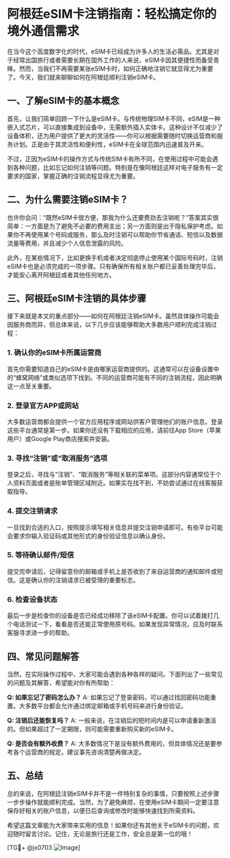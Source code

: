# 阿根廷eSIM卡注销指南：轻松搞定你的境外通信需求

在当今这个高度数字化的时代，eSIM卡已经成为许多人的生活必需品。尤其是对于经常出国旅行或者需要长期在国外工作的人来说，eSIM卡因其便捷性而备受青睐。然而，当我们不再需要某张eSIM卡时，如何正确地注销它就显得尤为重要了。今天，我们就来聊聊如何在阿根廷顺利注销eSIM卡。

## 一、了解eSIM卡的基本概念

首先，让我们简单回顾一下什么是eSIM卡。与传统物理SIM卡不同，eSIM是一种嵌入式芯片，可以直接集成到设备中，无需额外插入实体卡。这种设计不仅减少了设备体积，还为用户提供了更大的灵活性——你可以根据需要随时切换运营商和服务计划。正是由于其灵活性和便利性，eSIM卡在全球范围内迅速普及开来。

不过，正因为eSIM卡的操作方式与传统SIM卡有所不同，在使用过程中可能会遇到各种问题，比如忘记如何注销等问题。特别是在像阿根廷这样对电子服务有一定要求的国家，掌握正确的注销流程显得尤为重要。

## 二、为什么需要注销eSIM卡？

也许你会问：“既然eSIM卡很方便，那我为什么还要费劲去注销呢？”答案其实很简单：一方面是为了避免不必要的费用支出；另一方面则是出于隐私保护考虑。如果你不再使用某个号码或服务，那么及时注销可以帮助你节省通话、短信以及数据流量等费用，并且减少个人信息泄露的风险。

此外，在某些情况下，比如更换手机或者决定彻底停止使用某个国际号码时，注销eSIM卡也是必须完成的一项步骤。只有确保所有相关账户都已妥善处理完毕后，才能安心离开阿根廷或者其他任何地方。

## 三、阿根廷eSIM卡注销的具体步骤

接下来就是本文的重点部分——如何在阿根廷注销eSIM卡。虽然具体操作可能会因服务商而异，但总体来说，以下几步应该能够帮助大多数用户顺利完成注销过程：

### 1. 确认你的eSIM卡所属运营商
首先你需要知道自己的eSIM卡是由哪家运营商提供的。这通常可以在设备设置中的“蜂窝网络”或类似选项下找到。不同的运营商可能有不同的注销流程，因此明确这一点至关重要。

### 2. 登录官方APP或网站
大多数运营商都会提供一个官方应用程序或网站供客户管理他们的账户信息。登录这些平台通常是第一步。如果你还没有下载相应的应用，请前往App Store（苹果用户）或Google Play商店搜索并安装。

### 3. 寻找“注销”或“取消服务”选项
登录之后，寻找与“注销”、“取消服务”等相关联的菜单项。这部分内容通常位于个人资料页面或者是账单管理区域附近。如果实在找不到，不妨尝试通过在线客服获取指导。

### 4. 提交注销请求
一旦找到合适的入口，按照提示填写相关信息并提交注销申请即可。有些平台可能会要求你输入验证码或其他形式的身份验证信息以确认身份。

### 5. 等待确认邮件/短信
提交完申请后，记得留意你的邮箱或手机上是否收到了来自运营商的通知邮件或短信。这是确认你的注销请求已被受理的重要标志。

### 6. 检查设备状态
最后一步是检查你的设备是否已经成功移除了该eSIM卡配置。你可以试着拨打几个电话测试一下，看看是否还能正常使用原号码。如果发现异常情况，应及时联系客服寻求进一步的帮助。

## 四、常见问题解答

当然，在实际操作过程中，大家可能会遇到各种各样的疑问。下面列出了一些常见的问题及其解答，希望能对你有所帮助：

**Q: 如果忘记了密码怎么办？**
A: 如果忘记了登录密码，可以通过找回密码功能重置。大多数平台都会允许通过绑定邮箱或手机号码来进行身份验证。

**Q: 注销后还能恢复吗？**
A: 一般来说，在注销后的短时间内是可以申请重新激活的。但如果超过了一定期限，则可能需要重新购买新的eSIM卡。

**Q: 是否会有额外收费？**
A: 大多数情况下是没有额外费用的，但具体情况还是要参考各个运营商的规定。建议事先咨询清楚再做决定。

## 五、总结

总的来说，在阿根廷注销eSIM卡并不是一件特别复杂的事情，只要按照上述步骤一步步操作就能顺利完成。当然，为了避免麻烦，在使用eSIM卡期间一定要注意保存好相关的账户信息，以便日后查询或修改时能够快速找到所需资料。

希望这篇文章能为大家带来实用的信息！如果你还有其他关于eSIM卡的问题，欢迎随时留言讨论。记住，无论是旅行还是工作，安全总是第一位的哦！

[TG💪+ @jx0703 ![Image](https://github.com/user-attachments/assets/dbca1d08-cadb-493c-b0ec-ad6f7a83f270)]